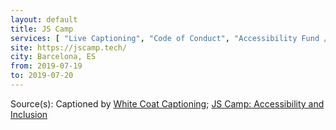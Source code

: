 ```yaml
---
layout: default
title: JS Camp
services: [ "Live Captioning", "Code of Conduct", "Accessibility Fund / Pledge / Statement", "Mobility Access", "Financial Aid / Scholarships" ]
site: https://jscamp.tech/
city: Barcelona, ES
from: 2019-07-19
to: 2019-07-20
---
```


Source(s): Captioned by [White Coat Captioning](http://www.whitecoatcaptioning.com/); [JS Camp: Accessibility and Inclusion](https://jscamp.tech/accessibility-and-inclusion/)
